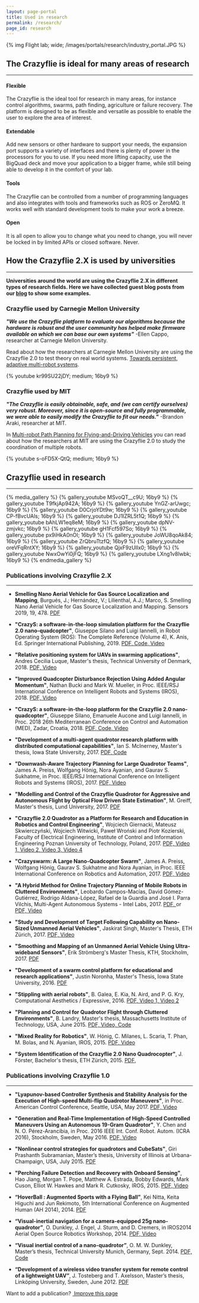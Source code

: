 ```yaml
---
layout: page-portal
title: Used in research
permalink: /research/
page_id: research
---
```


{% img Flight lab; wide; /images/portals/research/industry_portal.JPG %}

## The Crazyflie is ideal for many areas of research
---

#### Flexible

The Crazyflie is the ideal tool for research in many areas, for instance control algorithms,
swarms, path finding, agriculture or failure recovery. The platform is designed to be as
flexible and versatile as possible to enable the user to explore the area of interest.

#### Extendable

Add new sensors or other hardware to support your needs, the expansion port supports a variety
of interfaces and there is plenty of power in the processors for you to use. If you need
more lifting capacity, use the BigQuad deck and move your application to a bigger frame,
while still being able to develop it in the comfort of your lab.

#### Tools

The Crazyflie can be controlled from a number of programming languages and also integrates with
tools and frameworks such as ROS or ZeroMQ. It works well with standard development tools to make
your work a breeze.

#### Open

It is all open to allow you to change what you need to change, you will never be locked in
by limited APIs or closed software. Never.

## How the Crazyflie 2.X is used by universities
---
__Universities around the world are using the Crazyflie 2.X in different types of research fields. Here we have collected guest blog posts from our [blog](/blog/) to show some examples.__

### Crazyflie used by Carnegie Mellon University

__*"We use the Crazyflie platform to evaluate our algorithms because the hardware is robust and the user community has helped make firmware available on which we can base our own systems"*__
-Ellen Cappo, researcher at Carnegie Mellon University.

Read about how the researchers at Carnegie Mellon University are using the Crazyflie 2.0 to test theory on real world systems.
[Towards persistent, adaptive multi-robot systems](https://bitcraze.io/2017/06/towards-persistent-adaptive-multi-robot-systems/).

{% youtube kr99SU22jDY; medium; 16by9 %}

### Crazyflie used by MIT

__*"The Crazyflie is easily obtainable, safe, and (we can certify ourselves) very robust. Moreover, since it is open-source and fully programmable, we were able to easily modify the Crazyflie to fit our needs."*__
-Brandon Araki, researcher at MIT.

In [Multi-robot Path Planning for Flying-and-Driving Vehicles](https://bitcraze.io/2017/07/multi-robot-path-planning-for-flying-and-driving-vehicles/)
you can read about how the researchers at MIT are using the Crazyflie 2.0 to study the coordination of multiple robots.

{% youtube s-oFD5X-QtQ; medium; 16by9 %}

## Crazyflie used in research
---
{% media_gallery %}
{% gallery_youtube MSvoQT__c9U; 16by9 %}
{% gallery_youtube T9fkjAp942A; 16by9 %}
{% gallery_youtube YnGZ-arUwgc; 16by9 %}
{% gallery_youtube D0CrjoYDt9w; 16by9 %}
{% gallery_youtube CP-fBvcUAls; 16by9 %}
{% gallery_youtube DJ1IZRL5t1Q; 16by9 %}
{% gallery_youtube bAhLW1eq8eM; 16by9 %}
{% gallery_youtube dpNV-zmjvkc; 16by9 %}
{% gallery_youtube gH1Fcf597So; 16by9 %}
{% gallery_youtube px9iHkA0nOI; 16by9 %}
{% gallery_youtube JoWU8qoAk84; 16by9 %}
{% gallery_youtube ZrQbruTtzfQ; 16by9 %}
{% gallery_youtube oreVFqRntXY; 16by9 %}
{% gallery_youtube QjxF9zUlIx0; 16by9 %}
{% gallery_youtube NwxOwYi0jFQ; 16by9 %}
{% gallery_youtube LXng1v8lwbk; 16by9 %}
{% endmedia_gallery %}


### Publications involving Crazyflie 2.X
---
* **Smelling Nano Aerial Vehicle for Gas Source Localization and Mapping**, Burgués, J.; Hernández, V.; Lilienthal, A.J.; Marco, S. Smelling Nano Aerial Vehicle for Gas Source Localization and Mapping. Sensors 2019, 19, 478.
[PDF](https://www.mdpi.com/1424-8220/19/3/478)

* **"CrazyS: a software-in-the-loop simulation platform for the Crazyflie 2.0 nano-quadcopter"**, Giuseppe Silano and Luigi Iannelli, in Robot Operating System (ROS): The Complete Reference (Volume 4), K. Anis, Ed. Springer International Publishing, 2019.
[PDF, ](https://www.researchgate.net/publication/329718540_CrazyS_a_software-in-the-loop_simulation_platform_for_the_Crazyflie_20_nano-quadcopter)
[Code, ](https://github.com/gsilano/CrazyS)
[Video](https://youtu.be/qsrYCUSQ-S4)

* **"Relative positioning system for UAVs in swarming applications"**, Andres Cecilia Luque, Master's thesis, Technical University of Denmark, 2018.
[PDF, ](https://findit.dtu.dk/en/catalog/2439894045)
[Video](https://youtu.be/4RpF8OThViY)

* **"Improved Quadcopter Disturbance Rejection Using Added Angular Momentum"**, Nathan Bucki and Mark W. Mueller, in Proc. IEEE/RSJ International Conference on Intelligent Robots and Systems (IROS), 2018.
[PDF, ](http://hiperlab.berkeley.edu/wp-content/uploads/2018/07/2018_ImprovedQuadcopter.pdf)
[Video](https://www.youtube.com/watch?v=XcZh4_J4yGM)

* **"CrazyS: a software-in-the-loop platform for the Crazyflie 2.0 nano-quadcopter"**, Giuseppe Silano, Emanuele Aucone and Luigi Iannelli, in Proc. 2018 26th Mediterranean Conference on Control and Automation (MED), Zadar, Croatia, 2018.
[PDF, ](http://home.ing.unisannio.it/iannelli/papers/pdf/2018_MED_CrazyS.pdf)
[Code, ](https://github.com/gsilano/CrazyS)
[Video](https://youtu.be/pda-tuULewM)

* **"Development of a multi-agent quadrotor research platform with distributed computational capabilities"**, Ian S. McInerney, Master's thesis, Iowa State University, 2017.
[PDF, ](https://lib.dr.iastate.edu/etd/15575)
[Code](https://git.ece.iastate.edu/danc/Custom_CrazyFlie_Software/tags/McInerney_Thesis_Code)

* **"Downwash-Aware Trajectory Planning for Large Quadrotor Teams"**, James A. Preiss, Wolfgang Hönig, Nora Ayanian, and Gaurav S. Sukhatme, in Proc. IEEE/RSJ International Conference on Intelligent Robots and Systems (IROS), 2017. 
[PDF, ](http://usc-actlab.github.io/publications/Preiss_IROS2017.pdf)
[Video](http://youtu.be/YnGZ-arUwgc)

* **"Modelling and Control of the Crazyflie Quadrotor for Aggressive and Autonomous Flight by Optical Flow Driven State Estimation"**, M. Greiff, Master's thesis, Lund University, 2017.
[PDF](http://lup.lub.lu.se/student-papers/record/8905295/file/8905299.pdf)

* **"Crazyflie 2.0 Quadrotor as a Platform for Research and Education in Robotics and Control Engineering"**,
Wojciech Giernacki, Mateusz Skwierczyński, Wojciech Witwicki, Paweł Wroński and Piotr Kozierski, Faculty of Electrical Engineering, Institute of Control and Information Engineering Poznan University of Technology, Poland, 2017.
[PDF, ](/papers/giernacki_draft_crazyflie2.0.pdf)
[Video 1, ](https://www.youtube.com/watch?v=BQJHj0SBhys)
[Video 2, ](https://www.youtube.com/watch?v=c2HkxI_KMcY)
[Video 3, ](https://www.youtube.com/watch?v=3r1ks7B15AA)
[Video 4](https://www.youtube.com/watch?v=IAwlL2Y9XHA)

* **"Crazyswarm: A Large Nano-Quadcopter Swarm"**, James A. Preiss, Wolfgang Hönig, Gaurav S. Sukhatme and Nora Ayanian, in Proc. IEEE International Conference on Robotics and Automation, 2017.
[PDF, ](http://usc-actlab.github.io/publications/Preiss_ICRA2017.pdf)
[Video](https://youtu.be/ezTayb76x9U)

* **"A Hybrid Method for Online Trajectory Planning of Mobile Robots in Cluttered Environments"**,
Leobardo Campos-Macías, David Gómez-Gutiérrez, Rodrigo Aldana-López, Rafael de la Guardia and José I. Parra Vilchis, Multi-Agent Autonomous Systems - Intel Labs, 2017.
[PDF, ](http://dx.doi.org/10.1109/LRA.2017.2655145) or
[PDF, ](/papers/online-trajectory-planning-in-cluttered-environments.pdf)
[Video](https://youtu.be/DJ1IZRL5t1Q)

* **"Study and Development of Target Following Capability on Nano-Sized Unmanned Aerial Vehicles"**, Jaskirat Singh, Master's Thesis, ETH Zürich, 2017.
[PDF, ](https://drive.google.com/open?id=0B25OtRh9Sj8PYTh6MDlFZ1o2blU)
[Video](https://www.youtube.com/playlist?list=PLjVmOOHPDGkDay3pz_ElfohVTDqN4aBiS)

* **"Smoothing and Mapping of an Unmanned Aerial Vehicle Using Ultra-wideband Sensors"**, Erik Strömberg's Master Thesis, KTH, Stockholm, 2017.
[PDF](http://kth.diva-portal.org/smash/record.jsf?pid=diva2%3A1148538&dswid=390)

* **"Development of a swarm control platform for educational and research applications"**, Justin Noronha, Master's Thesis, Iowa State University, 2016.
[PDF](https://lib.dr.iastate.edu/etd/15783/)

* **"Stippling with aerial robots"**, B. Galea, E. Kia, N. Aird, and P. G. Kry, Computational Aesthetics / Expressive, 2016.
[PDF, ](http://www.cs.mcgill.ca/~kry/pubs/stippling/stippling.pdf)
[Video 1, ](https://www.youtube.com/watch?v=CP-fBvcUAls)
[Video 2](https://www.youtube.com/watch?v=N_B6Fs9U_go)

* **"Planning and Control for Quadrotor Flight through Cluttered Environments"**, B. Landry,  Master's thesis, Massachusetts Institute of Technology, USA, June 2015.
[PDF, ](http://groups.csail.mit.edu/robotics-center/public_papers/Landry15.pdf)
[Video, ](https://www.youtube.com/watch?v=v-s564NoAu0)
[Code](https://github.com/blandry/crazyflie-tools)

* **"Mixed Reality for Robotics"**, W. Hönig, C. Milanes, L. Scaria, T. Phan, M. Bolas, and N. Ayanian, IROS, 2015.
[PDF, ](http://www-bcf.usc.edu/~ayanian/files/Ayanian_IROS2015a.pdf)
[Video](https://www.youtube.com/watch?v=px9iHkA0nOI)

* **"System Identification of the Crazyflie 2.0 Nano Quadrocopter"**, J. Förster,  Bachelor's thesis, ETH Zürich, 2015.
[PDF, ](https://polybox.ethz.ch/index.php/s/20dde63ee00ffe7085964393a55a91c7)


### Publications involving Crazyflie 1.0
---
* **"Lyapunov-based Controller Synthesis and Stability Analysis for the Execution of High-speed Multi-flip Quadrotor Maneuvers"**, in Proc. American Control Conference, Seattle, USA, May 2017.
[PDF, ](http://www.uscamsl.com/Publications/Conference/ACC2017aChen.pdf)
[Video](http://www.uscamsl.com/resources/MultiFlipACC.mp4)

* **"Generation and Real-Time Implementation of High-Speed Controlled Maneuvers Using an Autonomous 19-Gram Quadrotor"**, Y. Chen and N. O. Pérez-Arancibia, in Proc. 2016 IEEE Int. Conf. Robot. Autom. (ICRA 2016), Stockholm, Sweden, May 2016. 
[PDF, ](http://www.uscamsl.com/Publications/Conference/ICRA2016.pdf)
[Video](http://www.uscamsl.com/resources/ICRA2016/MultiFlip.mp4)

* **"Nonlinear control strategies for quadrotors and CubeSats"**, Giri Prashanth Subramanian, Master’s thesis, University of Illinois at Urbana-Champaign, USA, July 2015.
[PDF](https://www.ideals.illinois.edu/bitstream/handle/2142/88078/SUBRAMANIAN-THESIS-2015.pdf?sequence=1)

* **"Perching Failure Detection and Recovery with Onboard Sensing"**, Hao Jiang, Morgan T. Pope, Matthew A. Estrada, Bobby Edwards, Mark Cuson, Elliot W. Hawkes and Mark R. Cutkosky, IROS, 2015.
[PDF, ](http://ieeexplore.ieee.org/xpl/login.jsp?tp=&arnumber=7353531&url=http%3A%2F%2Fieeexplore.ieee.org%2Fxpls%2Fabs_all.jsp%3Farnumber%3D7353531)
[Video](https://m.youtube.com/watch?v=xhtbprB5Rqs)

* **“HoverBall : Augmented Sports with a Flying Ball”**, Kei Nitta, Keita Higuchi and Jun Rekimoto, 5th International Conference on Augmented Human (AH 2014), 2014.
[PDF](https://rekimotolab.files.wordpress.com/2014/02/a13-nitta.pdf)

* **“Visual-inertial navigation for a camera-equipped 25g nano-quadrotor”**, O. Dunkley, J. Engel, J. Sturm, and D. Cremers,  in IROS2014 Aerial Open Source Robotics Workshop, 2014.
[PDF, ](https://vision.in.tum.de/_media/spezial/bib/dunkley14iros.pdf)
[Video](https://vision.in.tum.de/_media/spezial/bib/dunkley14iros.mp4)

* **“Visual inertial control of a nano-quadrotor”**, O. M. W. Dunkley, Master’s thesis, Technical University Munich, Germany, Sept. 2014.
[PDF, ](https://vision.in.tum.de/_media/spezial/bib/dunkley14msc.pdf)
[Code](https://github.com/omwdunkley/crazyflieROS)

* **“Development of a wireless video transfer system for remote control of a lightweight UAV”**, J. Tosteberg and T. Axelsson, Master’s thesis, Linköping University, Sweden, June 2012.
[PDF](http://liu.diva-portal.org/smash/get/diva2:534744/FULLTEXT01.pdf)

<div class="col-md-12">
  <p class="text-right">Want to add a publication? <a href="https://github.com/bitcraze/bitcraze-website/edit/master/src/{{page.path}}"><i class="fa fa-pencil"></i> &nbsp;Improve this page</a></p>
</div>
